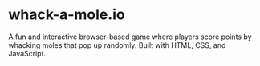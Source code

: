 # whack-a-mole.io
A fun and interactive browser-based game where players score points by whacking moles that pop up randomly. Built with HTML, CSS, and JavaScript.
